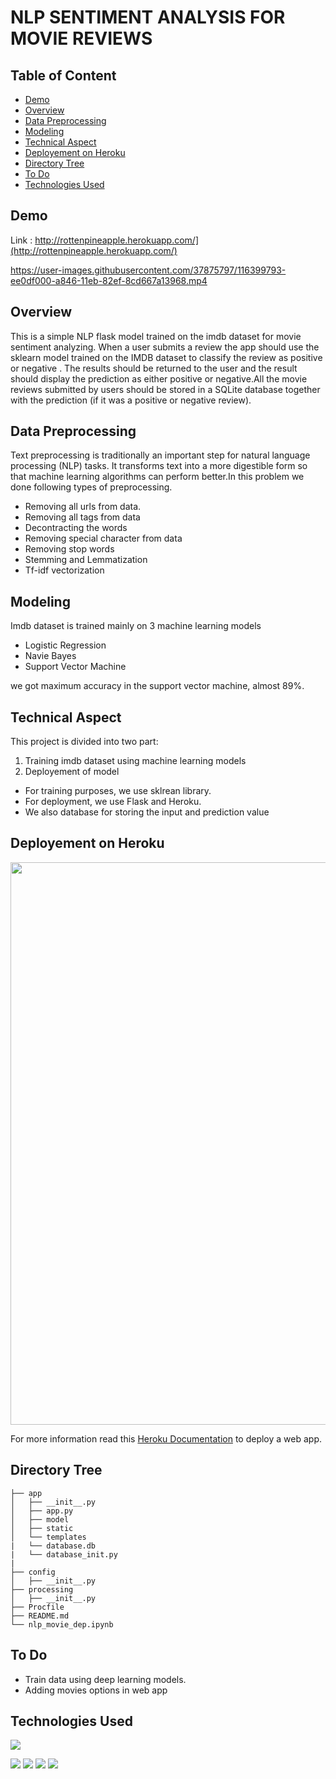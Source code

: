 # NLP SENTIMENT ANALYSIS FOR MOVIE REVIEWS

## Table of Content
  * [Demo](#demo)
  * [Overview](#overview)
  * [Data Preprocessing](#data-preprocessing)
  * [Modeling](#modeling)
  * [Technical Aspect](#technical-aspect)
  * [Deployement on Heroku](#deployement-on-heroku)
  * [Directory Tree](#directory-tree)
  * [To Do](#to-do)
  * [Technologies Used](#technologies-used)

## Demo
Link : http://rottenpineapple.herokuapp.com/](http://rottenpineapple.herokuapp.com/)

https://user-images.githubusercontent.com/37875797/116399793-ee0df000-a846-11eb-82ef-8cd667a13968.mp4




## Overview
This is a simple NLP flask model trained on the imdb dataset for movie sentiment analyzing.
When a user submits a review the app should use the sklearn model trained on the IMDB
dataset to classify the review as positive or negative . The results should be returned to the user  and the result should
display the prediction as either positive or negative.All the movie reviews submitted by users should be stored in a SQLite database together with
the prediction (if it was a positive or negative review).

## Data Preprocessing
Text preprocessing is traditionally an important step for natural language processing (NLP) tasks. It transforms text into a more digestible form so that machine learning algorithms can perform better.In this problem we done following types of preprocessing.
 * Removing all urls from data.
 * Removing all tags from data
 * Decontracting the words
 * Removing special character from data
 * Removing stop words
 * Stemming and Lemmatization
 * Tf-idf vectorization
 
##  Modeling
Imdb dataset is trained mainly on 3 machine learning models
* Logistic Regression
* Navie Bayes
* Support Vector Machine

we got maximum accuracy in the support vector machine, almost 89%.

## Technical Aspect
This project is divided into two part:

1) Training imdb dataset using machine learning models
2) Deployement of model

* For training purposes, we use sklrean library.
* For deployment, we use Flask and Heroku.
* We also database for storing the input and prediction value

## Deployement on Heroku
<img target="_blank" src="https://imgur.com/39Y8cOt.jpg" width=900>

For more information read this [Heroku Documentation](https://devcenter.heroku.com/articles/getting-started-with-python) to deploy a web app.

## Directory Tree
```
├── app 
│   ├── __init__.py
│   ├── app.py
│   ├── model
│   ├── static
│   └── templates
|   └── database.db
|   └── database_init.py
| 
├── config
│   ├── __init__.py
├── processing
│   ├── __init__.py
├── Procfile
├── README.md
└── nlp_movie_dep.ipynb
```
## To Do
* Train data using deep learning models.
* Adding movies options in web app

## Technologies Used
![](https://forthebadge.com/images/badges/made-with-python.svg)

<img src="https://img.shields.io/badge/Machine Learning%20by-SKLEARN-blue.svg"/> 
 <img src="https://img.shields.io/badge/flask%20-%23000.svg?&style=for-the-badge&logo=flask&logoColor=white"/> 
 <img src="https://img.shields.io/badge/SQLite-07405E?style=for-the-badge&logo=sqlite&logoColor=white"/> 
  <img src="https://img.shields.io/badge/Heroku-430098?style=for-the-badge&logo=heroku&logoColor=white"/> 
